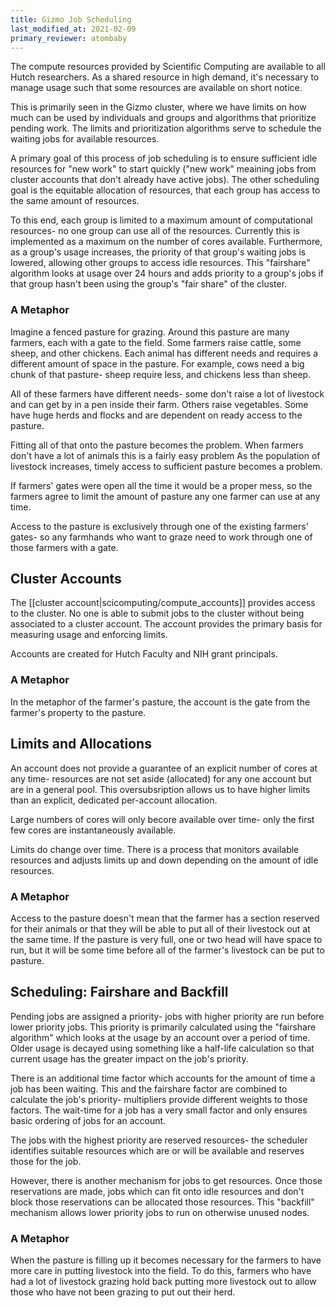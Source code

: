 ```yaml
---
title: Gizmo Job Scheduling
last_modified_at: 2021-02-09
primary_reviewer: atombaby
---
```


The compute resources provided by Scientific Computing are available to all Hutch researchers.  As a shared resource in high demand, it's necessary to manage usage such that some resources are available on short notice.

This is primarily seen in the Gizmo cluster, where we have limits on how much can be used by individuals and groups and algorithms that prioritize pending work.  The limits and prioritization algorithms serve to schedule the waiting jobs for available resources.

A primary goal of this process of job scheduling is to ensure sufficient idle resources for "new work" to start quickly ("new work" meaining jobs from cluster accounts that don't already have active jobs).  The other scheduling goal is the equitable allocation of resources, that each group has access to the same amount of resources.

To this end, each group is limited to a maximum amount of computational resources- no one group can use all of the resources. Currently this is implemented as a maximum on the number of cores available.  Furthermore, as a group's usage increases, the priority of that group's waiting jobs is lowered, allowing other groups to access idle resources.  This "fairshare" algorithm looks at usage over 24 hours and adds priority to a group's jobs if that group hasn't been using the group's "fair share" of the cluster.

### A Metaphor

Imagine a fenced pasture for grazing.  Around this pasture are many farmers, each with a gate to the field.  Some farmers raise cattle, some sheep, and other chickens.  Each animal has different needs and requires a different amount of space in the pasture.  For example, cows need a big chunk of that pasture- sheep require less, and chickens less than sheep.

All of these farmers have different needs- some don't raise a lot of livestock and can get by in a pen inside their farm.  Others raise vegetables.  Some have huge herds and flocks and are dependent on ready access to the pasture.

Fitting all of that onto the pasture becomes the problem.  When farmers don't have a lot of animals this is a fairly easy problem  As the population of livestock increases, timely access to sufficient pasture becomes a problem.

If farmers' gates were open all the time it would be a proper mess, so the farmers agree to limit the amount of pasture any one farmer can use at any time.

Access to the pasture is exclusively through one of the existing farmers' gates- so any farmhands who want to graze need to work through one of those farmers with a gate.

## Cluster Accounts

The [[cluster account|scicomputing/compute_accounts]] provides access to the cluster.  No one is able to submit jobs to the cluster without being associated to a cluster account.  The account provides the primary basis for measuring usage and enforcing limits.

Accounts are created for Hutch Faculty and NIH grant principals.

### A Metaphor

In the metaphor of the farmer's pasture, the account is the gate from the farmer's property to the pasture. 

## Limits and Allocations

An account does not provide a guarantee of an explicit number of cores at any time- resources are not set aside (allocated) for any one account but are in a general pool. This oversubsription allows us to have higher limits than an explicit, dedicated per-account allocation.

Large numbers of cores will only becore available over time- only the first few cores are instantaneously available.

Limits do change over time.  There is a process that monitors available resources and adjusts limits up and down depending on the amount of idle resources.

### A Metaphor

Access to the pasture doesn't mean that the farmer has a section reserved for their animals or that they will be able to put all of their livestock out at the same time. If the pasture is very full, one or two head will have space to run, but it will be some time before all of the farmer's livestock can be put to pasture.

## Scheduling: Fairshare and Backfill

Pending jobs are assigned a priority- jobs with higher priority are run before lower priority jobs.  This priority is primarily calculated using the "fairshare algorithm" which looks at the usage by an account over a period of time.  Older usage is decayed using something like a half-life calculation so that current usage has the greater impact on the job's priority.

There is an additional time factor which accounts for the amount of time a job has been waiting.  This and the fairshare factor are combined to calculate the job's priority- multipliers provide different weights to those factors.  The wait-time for a job has a very small factor and only ensures basic ordering of jobs for an account.

The jobs with the highest priority are reserved resources- the scheduler identifies suitable resources which are or will be available and reserves those for the job.

However, there is another mechanism for jobs to get resources.  Once those reservations are made, jobs which can fit onto idle resources and don't block those reservations can be allocated those resources.  This "backfill" mechanism allows lower priority jobs to run on otherwise unused nodes.

### A Metaphor

When the pasture is filling up it becomes necessary for the farmers to have more care in putting livestock into the field.  To do this, farmers who have had a lot of livestock grazing hold back putting more livestock out to allow those who have not been grazing to put out their herd.
